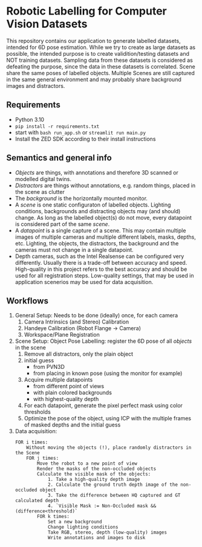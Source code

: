 # Robotic Labelling for Computer Vision Datasets
This repository contains our application to generate labelled datasets, intended for 6D pose estimation. While we try to create as large datasets as possible, the intended purpose is to create validition/testing datasets and NOT training datasets. Sampling data from these datasets is considered as defeating the purpose, since the data in these datasets is correlated. Scene share the same poses of labelled objects. Multiple Scenes are still captured in the same general environment and may probably share background images and distractors.

## Requirements
- Python 3.10
- `pip install -r requirements.txt`
- start with `bash run_app.sh` or `streamlit run main.py`
- Install the ZED SDK according to their install instructions

## Semantics and general info
- *Objects* are things, with annotations and therefore 3D scanned or modelled digital twins.
- *Distractors* are things without annotations, e.g. random things, placed in the scene as clutter
- The *background* is the horizontally mounted monitor.
- A *scene* is one static configuraton of labelled objects. Lighting conditions, backgrounds and distracting objects may (and should) change. As long as the labelled object(s) do not move, every datapoint is considered part of the same *scene*.
- A *datapoint* is a single capture of a scene. This may contain multiple images of multiple cameras and multiple different labels, masks, depths, etc. Lighting, the objects, the distractors, the background and the cameras must not change in a single datapoint.
- Depth cameras, such as the Intel Realsense can be configured very differently. Usually there is a trade-off between accuracy and speed. High-quality in this project refers to the best accuracy and should be used for all registration steps. Low-quality settings, that may be used in application scenerios may be used for data acquisition.

## Workflows
1. General Setup: Needs to be done (ideally) once, for each camera
    1. Camera Intrinsics (and Stereo) Calibration
    2. Handeye Calibration (Robot Flange -> Camera)
    3. Workspace/Plane Registration
2. Scene Setup: Object Pose Labelling: register the 6D pose of all *objects* in the scene
    1. Remove all distractors, only the plain object
    2. initial guess
        - from PVN3D
        - from placing in known pose (using the monitor for example)
    3. Acquire multiple datapoints
        - from different point of views
        - with plain colored backgrounds
        - with highest-quality depth
    4. For each datapoint, generate the pixel perfect mask using color thresholds
    5. Optimize the pose of the object, using ICP with the multiple frames of masked depths and the initial guess
3. Data acquisition:
    ```
    FOR i times:
        Without moving the objects (!), place randomly distractors in the Scene
        FOR j times:
            Move the robot to a new point of view
            Render the masks of the non-occluded objects
            Calculate the visible mask of the objects:
                1. Take a high-quality depth image
                2. Calculate the ground truth depth image of the non-occluded object
                3. Take the difference between HQ captured and GT calculated depth
                4. `Visible Mask := Non-Occluded mask && (difference<threshold)`
            FOR k times:
                Set a new background
                Change lighting conditions
                Take RGB, stereo, depth (low-quality) images
                Write annotations and images to disk
    ```